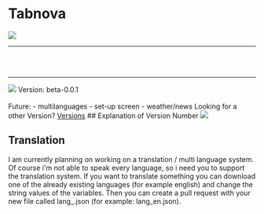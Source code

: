 # Tabnova

<img src=https://lordaxi.github.io/Tabnova-Assets/Tabnova.png>
<hr>
<br></br>
<hr>
<img src=https://lordaxi.github.io/Tabnova-Assets/screenshot-beta-0.0.1.png>
Version: beta-0.0.1
<br></br>
Future:
- multilanguages
- set-up screen
- weather/news
Looking for a other Version? <a href=Versions.md>Versions</a>
## Explanation of Version Number

<img src=https://lordaxi.github.io/Tabnova-Assets/C9DCCB38-600C-45CD-99B8-FE71F31E4D56.png>

## Translation

I am currently planning on working on a translation / multi language system.
Of course i'm not able to speak every language, so i need you to support the translation system.
If you want to translate something you can download one of the already existing languages (for example english) and change the string values of the variables.
Then you can create a pull request with your new file called lang_<language>.json (for example: lang_en.json).